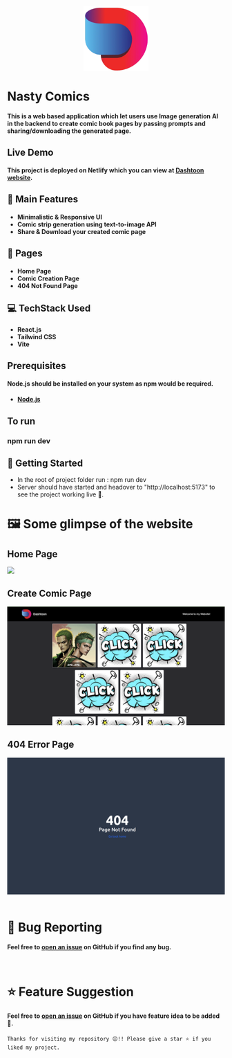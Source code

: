 <br />
<p align="center"><img src="./public/logo.png" height="150"></p>

# Nasty Comics
#### This is a web based application which let users use Image generation AI in the backend to create comic book pages by passing prompts and sharing/downloading the generated page.

## Live Demo
#### This project is deployed on Netlify which you can view at [Dashtoon website](https://surajpatel-dastoonassignment.vercel.app/).

## 🧩 Main Features
#### <ul><li>Minimalistic & Responsive UI</li><li>Comic strip generation using text-to-image API</li><li>Share & Download your created comic page</li>

## 📖 Pages
#### <ul><li>Home Page</li><li>Comic Creation Page</li><li>404 Not Found Page</li></ul>

## 💻 TechStack Used
#### <ul><li>React.js</li><li>Tailwind CSS</li><li>Vite</li></ul>

## Prerequisites
#### Node.js should be installed on your system as npm would be required.
#### <ul><li>[Node.js](https://nodejs.org/en/)</li></ul>
## To run
### npm run dev
## 🎪 Getting Started
<ul><li>In the root of project folder run : npm run dev</li><li>Server should have started and headover to "http://localhost:5173" to see the project working live 🙌.</li></ul>

# 🖼️ Some glimpse of the website

## Home Page
<img src="./public/homepage.png">
<br />

## Create Comic Page
<img src="./public/createpage.png">
<br />

## 404 Error Page
<img src="./public/notfound.png">
<br />
<br />

# 🐛 Bug Reporting
#### Feel free to [open an issue](https://github.com/Kunalpal216/Dashtoon-Product-Assignment/issues) on GitHub if you find any bug.

<br />

# ⭐ Feature Suggestion
#### Feel free to [open an issue](https://github.com/Kunalpal216/Dashtoon-Product-Assignment/issues) on GitHub if you have feature idea to be added 🙌.

```
Thanks for visiting my repository 😊!! Please give a star ⭐ if you liked my project.
```
